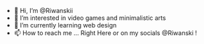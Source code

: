 - 👋 Hi, I’m @Riwanskii
- 👀 I’m interested in video games and minimalistic arts
- 🌱 I’m currently learning web design
- 📫 How to reach me ... Right Here or on my socials @Riwanski !
